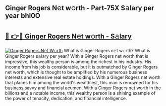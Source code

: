 ## Ginger Rogers N𝚎t w𝚘rth - Part-75X S𝚊lary per year bhl0O

# <h2><a href="http://gc46qa.nevu.top/?p=Ginger+Rogers">🔗 👉🔴 Ginger Rogers N𝚎t w𝚘rth - S𝚊lary</a></h2>

[![Ginger Rogers N𝚎t W𝚘rth](https://i.imgur.com/Oavwk0R.jpeg)](http://gc46qa.nevu.top/?p=Ginger+Rogers)
What is Ginger Rogers n𝚎t w𝚘rth? What is Ginger Rogers s𝚊lary per year?
With a Ginger Rogers net worth that is impressive, this wealthy person is among the richest in his industry. His income from his job is considerable, but it is outmatched by Ginger Rogers net worth, which is thought to be amplified by his numerous business interests and extensive real estate holdings. With a Ginger Rogers net worth that places him among the world's wealthiest, this man is renowned for his business savvy and financial acumen. With a Ginger Rogers net worth in the billions and a notable income, this wealthy person is a shining example of the power of tenacity, dedication, and financial intelligence.
